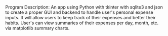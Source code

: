 Program Description:
An app using Python with tkinter with sqlite3 and json to create a proper GUI and backend to handle user's personal expense inputs. 
It will allow users to keep track of their expenses and better their habits. User's can view summaries of their expenses per day, month,
etc. via matplotlib summary charts.

